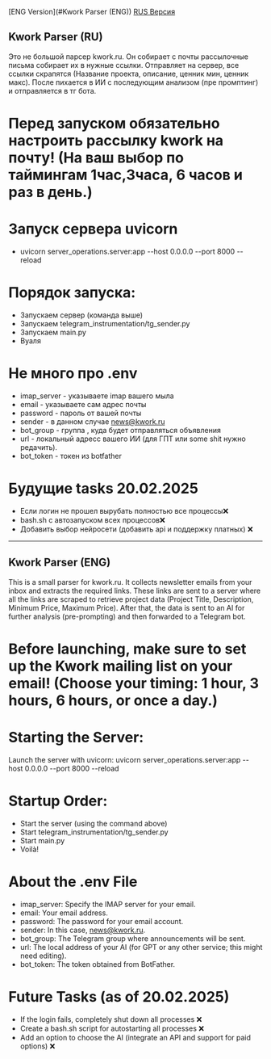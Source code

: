 [ENG Version](#Kwork Parser (ENG))
[RUS Версия](#Kwork-Parser-(RU))
## Kwork Parser (RU)
Это не большой парсер kwork.ru. Он собирает с почты рассылочные письма собирает их в нужные ссылки. Отправляет на сервер, все ссылки скрапятся (Название проекта, описание, ценник мин, ценник макс). После пихается в ИИ с последующим анализом (пре промптинг) и отправляется в тг бота.
# Перед запуском обязательно настроить рассылку kwork на почту! (На ваш выбор по таймингам 1час,3часа, 6 часов и раз в день.)
# Запуск сервера uvicorn 
- uvicorn server_operations.server:app --host 0.0.0.0 --port 8000 --reload
# Порядок запуска:
- Запускаем сервер (команда выше)
- Запускаем telegram_instrumentation/tg_sender.py
- Запускаем main.py
- Вуаля
# Не много про .env
- imap_server - указываете imap вашего мыла
- email - указываете сам адрес почты
- password - пароль от вашей почты
- sender - в данном случае news@kwork.ru
- bot_group - группа , куда будет отправляться объявления
- url - локальный адресс вашего ИИ (для ГПТ или some shit нужно редачить).
- bot_token - токен из botfather
# Будущие tasks 20.02.2025
- Если логин не прошел вырубать полностью все процессы❌
- bash.sh с автозапуском всех процессов❌
- Добавить выбор нейросети (добавить api и поддержку платных) ❌
-------------------------------------------------------------------------
## Kwork Parser (ENG)
This is a small parser for kwork.ru. It collects newsletter emails from your inbox and extracts the required links. These links are sent to a server where all the links are scraped to retrieve project data (Project Title, Description, Minimum Price, Maximum Price). After that, the data is sent to an AI for further analysis (pre-prompting) and then forwarded to a Telegram bot.

# Before launching, make sure to set up the Kwork mailing list on your email! (Choose your timing: 1 hour, 3 hours, 6 hours, or once a day.)

# Starting the Server:
Launch the server with uvicorn:
uvicorn server_operations.server:app --host 0.0.0.0 --port 8000 --reload
# Startup Order:
- Start the server (using the command above)
- Start telegram_instrumentation/tg_sender.py
- Start main.py
- Voilà!

# About the .env File
- imap_server: Specify the IMAP server for your email.
- email: Your email address.
- password: The password for your email account.
- sender: In this case, news@kwork.ru.
- bot_group: The Telegram group where announcements will be sent.
- url: The local address of your AI (for GPT or any other service; this might need editing).
- bot_token: The token obtained from BotFather.
# Future Tasks (as of 20.02.2025)
- If the login fails, completely shut down all processes ❌
- Create a bash.sh script for autostarting all processes ❌
- Add an option to choose the AI (integrate an API and support for paid options) ❌

